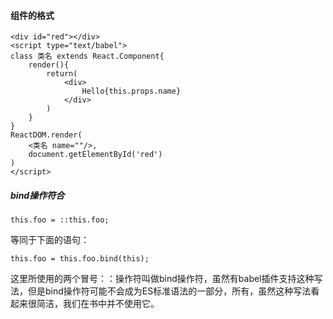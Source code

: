 #### 组件的格式

```
<div id="red"></div>
<script type="text/babel">
class 类名 extends React.Component{
	render(){
		return(
            <div>
                Hello{this.props.name}
            </div>
		)
	}
}
ReactDOM.render(
	<类名 name=""/>,
	document.getElementById('red')
)
</script>
```

##### bind操作符合

```
this.foo = ::this.foo;
```

等同于下面的语句：

```
this.foo = this.foo.bind(this);
```

这里所使用的两个冒号：：操作符叫做bind操作符，虽然有babel插件支持这种写法，但是bind操作符可能不会成为ES标准语法的一部分，所有，虽然这种写法看起来很简洁，我们在书中并不使用它。